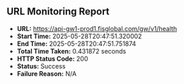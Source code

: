 ## URL Monitoring Report

- **URL:** https://api-gw1-prod1.fisglobal.com/gw/v1/health
- **Start Time:** 2025-05-28T20:47:51.320002
- **End Time:** 2025-05-28T20:47:51.751874
- **Total Time Taken:** 0.431872 seconds
- **HTTP Status Code:** 200
- **Status:** Success
- **Failure Reason:** N/A

